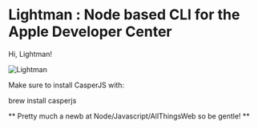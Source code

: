 Lightman : Node based CLI for the Apple Developer Center
========

Hi, Lightman!

![Lightman](http://images.paxholley.net/blog/geeks/david_lightman.jpg)


Make sure to install CasperJS with:  

brew install casperjs



** Pretty much a newb at Node/Javascript/AllThingsWeb so be gentle! **
